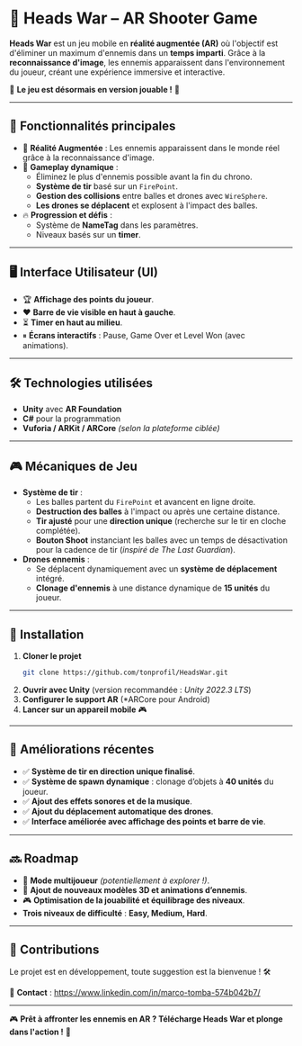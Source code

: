 # 🎯 Heads War – AR Shooter Game  

**Heads War** est un jeu mobile en **réalité augmentée (AR)** où l'objectif est d'éliminer un maximum d'ennemis dans un **temps imparti**. Grâce à la **reconnaissance d'image**, les ennemis apparaissent dans l'environnement du joueur, créant une expérience immersive et interactive.  

🚀 **Le jeu est désormais en version jouable !** 🚀  

---

## 🚀 Fonctionnalités principales  

- 📱 **Réalité Augmentée** : Les ennemis apparaissent dans le monde réel grâce à la reconnaissance d'image.  
- 🎯 **Gameplay dynamique** :  
  - Éliminez le plus d'ennemis possible avant la fin du chrono.  
  - **Système de tir** basé sur un `FirePoint`.  
  - **Gestion des collisions** entre balles et drones avec `WireSphere`.  
  - **Les drones se déplacent** et explosent à l'impact des balles.  
- 🔥 **Progression et défis** :  
  - Système de **NameTag** dans les paramètres.  
  - Niveaux basés sur un **timer**.  

---

## 🖥 Interface Utilisateur (UI)  

- 🏆 **Affichage des points du joueur**.  
- ❤️ **Barre de vie visible en haut à gauche**.  
- ⏳ **Timer en haut au milieu**.  
- ⏸ **Écrans interactifs** : Pause, Game Over et Level Won (avec animations).  

---

## 🛠 Technologies utilisées  

- **Unity** avec **AR Foundation**  
- **C#** pour la programmation  
- **Vuforia / ARKit / ARCore** *(selon la plateforme ciblée)*  

---

## 🎮 Mécaniques de Jeu  

- **Système de tir** :  
  - Les balles partent du `FirePoint` et avancent en ligne droite.  
  - **Destruction des balles** à l'impact ou après une certaine distance.  
  - **Tir ajusté** pour une **direction unique** (recherche sur le tir en cloche complétée).  
  - **Bouton Shoot** instanciant les balles avec un temps de désactivation pour la cadence de tir (*inspiré de The Last Guardian*).  
- **Drones ennemis** :  
  - Se déplacent dynamiquement avec un **système de déplacement** intégré.  
  - **Clonage d'ennemis** à une distance dynamique de **15 unités** du joueur.

---

## 📌 Installation  

1. **Cloner le projet**  
   ```sh
   git clone https://github.com/tonprofil/HeadsWar.git
   ```
2. **Ouvrir avec Unity** (version recommandée : *Unity 2022.3 LTS*)  
3. **Configurer le support AR** (*ARCore pour Android)  
4. **Lancer sur un appareil mobile** 🎮  

---

## 🎯 Améliorations récentes  

- ✅ **Système de tir en direction unique finalisé**.  
- ✅ **Système de spawn dynamique** : clonage d’objets à **40 unités** du joueur.  
- ✅ **Ajout des effets sonores et de la musique**.  
- ✅ **Ajout du déplacement automatique des drones**.  
- ✅ **Interface améliorée avec affichage des points et barre de vie**.  

---

## 🔜 Roadmap  

- 📡 **Mode multijoueur** *(potentiellement à explorer !)*.  
- 🎨 **Ajout de nouveaux modèles 3D et animations d’ennemis**.  
- 🎮 **Optimisation de la jouabilité et équilibrage des niveaux**.
- **Trois niveaux de difficulté** : **Easy, Medium, Hard**.  

---

## 📣 Contributions  

Le projet est en développement, toute suggestion est la bienvenue ! 🛠  

📩 **Contact** : https://www.linkedin.com/in/marco-tomba-574b042b7/

---

🎮 **Prêt à affronter les ennemis en AR ? Télécharge Heads War et plonge dans l'action !** 🚀  
